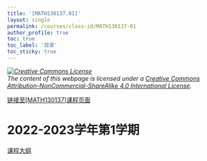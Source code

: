 ```yaml
---
title: '[MATH130137.01]'
layout: single
permalink: /courses/class-id/MATH130137-01
author_profile: true
toc: true
toc_label: '目录'
toc_sticky: true
---
```


<div class='notice--warning'>
<p><i><a rel='license' href='http://creativecommons.org/licenses/by-nc-sa/4.0/'><img alt='Creative Commons License' style='border-width:0' src='https://i.creativecommons.org/l/by-nc-sa/4.0/88x31.png' /></a><br /> The content of this webpage is licensed under a <a rel='license' href='http://creativecommons.org/licenses/by-nc-sa/4.0/'>Creative Commons Attribution-NonCommercial-ShareAlike 4.0 International License</a>.</i></p>
</div>

<a href='https://fdu-math.github.io/courses/MATH130137'>链接至[MATH130137]课程页面<a>

# 2022-2023学年第1学期

<a href='https://fdu-math.github.io/assets/docs/courses/MATH130137.01-2022-2023-1 (Encrypted).pdf'>课程大纲</a>
